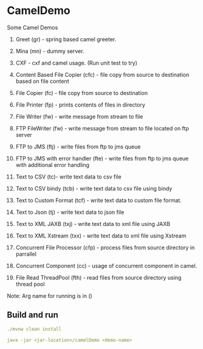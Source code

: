 # CamelDemo
Some Camel Demos

1. Greet (gr) - spring based camel greeter.

2. Mina (mn) - dummy server.

3. CXF - cxf and camel usage. (Run unit test to try)

4. Content Based File Copier (cfc) - file copy from source to destination based on file content

5. File Copier (fc) - file copy from source to destination

6. File Printer (fp) - prints contents of files in directory

7. File Writer (fw) - write message from stream to file

8. FTP FileWriter (fw) - write message from stream to file located on ftp server

9. FTP to JMS (ftj) - write files from ftp to jms queue

10. FTP to JMS with error handler (fte) - write files from ftp to jms queue with additional error handling

11. Text to CSV (tc)- write text data to csv file

12. Text to CSV bindy (tcb) - write text data to csv file using bindy

13. Text to Custom Format (tcf) - write text data to custom file format.

14. Text to Json (tj) - write text data to json file

15. Text to XML JAXB (txj) - write text data to xml file using JAXB

16. Text to XML Xstream (txx) - write text data to xml file using Xstream

17. Concurrent File Processor (cfp) - process files from source directory in parrallel

18. Concurrent Component (cc) - usage of concurrent component in camel.

19. File Read ThreadPool (fth) - read files from source directory using thread pool 

Note: Arg name for running is in ()


## Build and run
```yaml
./mvnw clean install 

java -jar <jar-location>/camelDemo <demo-name>
```
